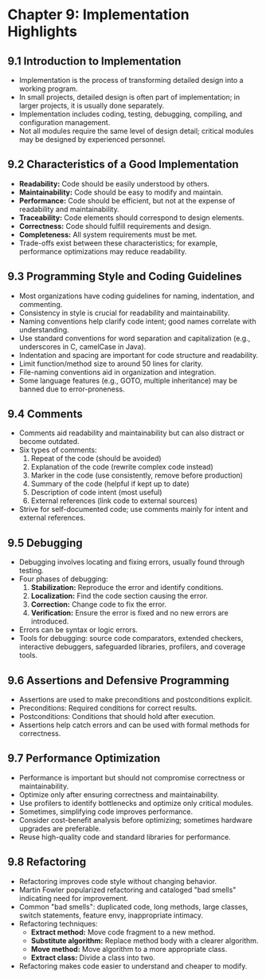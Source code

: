 # Chapter 9: Implementation Highlights

## 9.1 Introduction to Implementation

- Implementation is the process of transforming detailed design into a working program.
- In small projects, detailed design is often part of implementation; in larger projects, it is usually done separately.
- Implementation includes coding, testing, debugging, compiling, and configuration management.
- Not all modules require the same level of design detail; critical modules may be designed by experienced personnel.

## 9.2 Characteristics of a Good Implementation

- **Readability:** Code should be easily understood by others.
- **Maintainability:** Code should be easy to modify and maintain.
- **Performance:** Code should be efficient, but not at the expense of readability and maintainability.
- **Traceability:** Code elements should correspond to design elements.
- **Correctness:** Code should fulfill requirements and design.
- **Completeness:** All system requirements must be met.
- Trade-offs exist between these characteristics; for example, performance optimizations may reduce readability.

## 9.3 Programming Style and Coding Guidelines

- Most organizations have coding guidelines for naming, indentation, and commenting.
- Consistency in style is crucial for readability and maintainability.
- Naming conventions help clarify code intent; good names correlate with understanding.
- Use standard conventions for word separation and capitalization (e.g., underscores in C, camelCase in Java).
- Indentation and spacing are important for code structure and readability.
- Limit function/method size to around 50 lines for clarity.
- File-naming conventions aid in organization and integration.
- Some language features (e.g., GOTO, multiple inheritance) may be banned due to error-proneness.

## 9.4 Comments

- Comments aid readability and maintainability but can also distract or become outdated.
- Six types of comments:
  1. Repeat of the code (should be avoided)
  2. Explanation of the code (rewrite complex code instead)
  3. Marker in the code (use consistently, remove before production)
  4. Summary of the code (helpful if kept up to date)
  5. Description of code intent (most useful)
  6. External references (link code to external sources)
- Strive for self-documented code; use comments mainly for intent and external references.

## 9.5 Debugging

- Debugging involves locating and fixing errors, usually found through testing.
- Four phases of debugging:
  1. **Stabilization:** Reproduce the error and identify conditions.
  2. **Localization:** Find the code section causing the error.
  3. **Correction:** Change code to fix the error.
  4. **Verification:** Ensure the error is fixed and no new errors are introduced.
- Errors can be syntax or logic errors.
- Tools for debugging: source code comparators, extended checkers, interactive debuggers, safeguarded libraries, profilers, and coverage tools.

## 9.6 Assertions and Defensive Programming

- Assertions are used to make preconditions and postconditions explicit.
- Preconditions: Required conditions for correct results.
- Postconditions: Conditions that should hold after execution.
- Assertions help catch errors and can be used with formal methods for correctness.

## 9.7 Performance Optimization

- Performance is important but should not compromise correctness or maintainability.
- Optimize only after ensuring correctness and maintainability.
- Use profilers to identify bottlenecks and optimize only critical modules.
- Sometimes, simplifying code improves performance.
- Consider cost-benefit analysis before optimizing; sometimes hardware upgrades are preferable.
- Reuse high-quality code and standard libraries for performance.

## 9.8 Refactoring

- Refactoring improves code style without changing behavior.
- Martin Fowler popularized refactoring and cataloged "bad smells" indicating need for improvement.
- Common "bad smells": duplicated code, long methods, large classes, switch statements, feature envy, inappropriate intimacy.
- Refactoring techniques:
  - **Extract method:** Move code fragment to a new method.
  - **Substitute algorithm:** Replace method body with a clearer algorithm.
  - **Move method:** Move algorithm to a more appropriate class.
  - **Extract class:** Divide a class into two.
- Refactoring makes code easier to understand and cheaper to modify.
